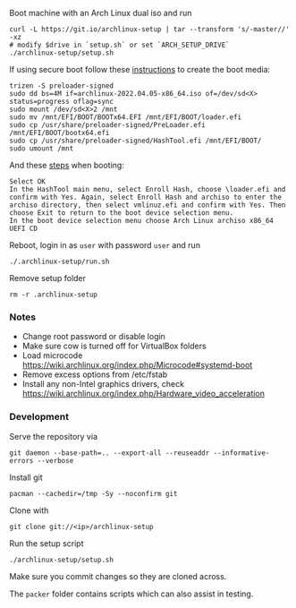 Boot machine with an Arch Linux dual iso and run

    curl -L https://git.io/archlinux-setup | tar --transform 's/-master//' -xz
    # modify $drive in `setup.sh` or set `ARCH_SETUP_DRIVE`
    ./archlinux-setup/setup.sh

If using secure boot follow these [instructions](https://unix.stackexchange.com/a/361772) to create the boot media:

    trizen -S preloader-signed
    sudo dd bs=4M if=archlinux-2022.04.05-x86_64.iso of=/dev/sd<X> status=progress oflag=sync
    sudo mount /dev/sd<X>2 /mnt
    sudo mv /mnt/EFI/BOOT/BOOTx64.EFI /mnt/EFI/BOOT/loader.efi
    sudo cp /usr/share/preloader-signed/PreLoader.efi /mnt/EFI/BOOT/bootx64.efi
    sudo cp /usr/share/preloader-signed/HashTool.efi /mnt/EFI/BOOT/
    sudo umount /mnt

And these [steps](https://wiki.archlinux.org/index.php?title=Secure_Boot&oldid=559440#Booting_an_install_media) when booting:
    
    Select OK
    In the HashTool main menu, select Enroll Hash, choose \loader.efi and confirm with Yes. Again, select Enroll Hash and archiso to enter the archiso directory, then select vmlinuz.efi and confirm with Yes. Then choose Exit to return to the boot device selection menu.
    In the boot device selection menu choose Arch Linux archiso x86_64 UEFI CD

Reboot, login in as `user` with password `user` and run

    ./.archlinux-setup/run.sh

Remove setup folder

    rm -r .archlinux-setup

### Notes
- Change root password or disable login
- Make sure cow is turned off for VirtualBox folders
- Load microcode https://wiki.archlinux.org/index.php/Microcode#systemd-boot
- Remove excess options from /etc/fstab
- Install any non-Intel graphics drivers, check https://wiki.archlinux.org/index.php/Hardware_video_acceleration


### Development

Serve the repository via

    git daemon --base-path=.. --export-all --reuseaddr --informative-errors --verbose

Install git

    pacman --cachedir=/tmp -Sy --noconfirm git

Clone with

    git clone git://<ip>/archlinux-setup

Run the setup script

    ./archlinux-setup/setup.sh

Make sure you commit changes so they are cloned across.

The `packer` folder contains scripts which can also assist in testing.

